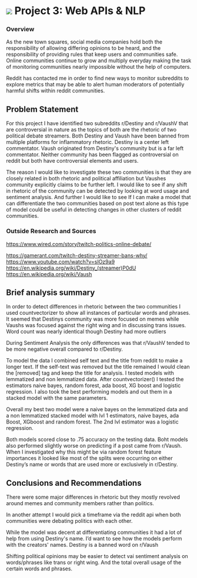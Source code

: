 # ![](https://ga-dash.s3.amazonaws.com/production/assets/logo-9f88ae6c9c3871690e33280fcf557f33.png) Project 3: Web APIs & NLP




### Overview
As the new town squares, social media companies hold both the responsibility of allowing differing opinions to be heard, and the responsibility of providing rules that keep users and communities safe. Online communities continue to grow and multiply everyday making the task of monitoring communities nearly impossible without the help of computers.

Reddit has contacted me in order to find new ways to monitor subreddits to explore metrics that may be able to alert human moderators of potentially harmful shifts within reddit communities. 

## Problem Statement
For this project I have identified two subreddits r/Destiny and r/VaushV that are controversial in nature as the topics of both are the rhetoric of two political debate streamers. Both Destiny and Vaush have been banned from multiple platforms for inflammatory rhetoric. Destiny is a center left commentator. Vaush originated from Destiny's community but is a far left commentator. Neither community has been flagged as controversial on reddit but both have controversial elements and users. 

The reason I would like to investigate these two communities is that they are closely related in both rhetoric and political affiliation but Vaushes community explicitly claims to be further left. I would like to see if any shift in rhetoric of the community can be detected by looking at word usage and sentiment analysis. And further I would like to see If I can make a model that can differentiate the two communities based on post text alone as this type of model could be useful in detecting changes in other clusters of reddit communities.





### Outside Research and Sources
https://www.wired.com/story/twitch-politics-online-debate/

https://gamerant.com/twitch-destiny-streamer-bans-why/
https://www.youtube.com/watch?v=sIOz9a9
https://en.wikipedia.org/wiki/Destiny_(streamer)P0dU
https://en.wikipedia.org/wiki/Vaush


## Brief analysis summary
In order to detect differences in rhetoric between the two communities I used countvectorizer to show all instances of particular words and phrases. It seemed that Destinys community was more focused on memes while Vaushs was focused against the right wing and in discussing trans issues. Word count was nearly identical though Destiny had more outliers 

During Sentiment Analysis the only differences was that r/VaushV tended to be more negative overall compared to r/Destiny.

To model the data I combined self text and the title from reddit to make a longer text. If the self-text was removed but the title remained I would clean the [removed] tag and keep the title for analysis. I tested models with lemmatized and non lemmatized data. After countvectorizer() I tested the estimators naive bayes, random forest, ada boost, XG boost and logistic regression. I also took the best performing models and out them in a stacked model with the same parameters. 

Overall my best two model were a naive bayes on the lemmatized data and a non lemmatized stacked model with lvl 1 estimators,  naive bayes, ada Boost, XGboost and random forest. The 2nd lvl estimator was a logistic regression.

Both models scored close to .75 accuracy on the testing data. Boht models also performed slightly worse on predicting if a post came from r/Vaush. When I investigated why this might be via random forest feature importances it looked like most of the splits were occurring on either Destiny’s name or words that are used more or exclusively in r/Destiny.

## Conclusions and Recommendations



There were some major differences in rhetoric but they mostly revolved around memes and community members rather than politics.

In another attempt I would pick a timeframe via the reddit api when both communities were debating  politics with each other.

While the model was decent at differentiating communities it had a lot of help from using Destiny's name. 
I’d want to see how the models perform with the creators' names. Destiny is a banned word on r/Vaush

Shifting political opinions may be easier to detect vai sentiment analysis on words/phrases like trans or right wing. And the total overall usage of the certain words and phrases.

